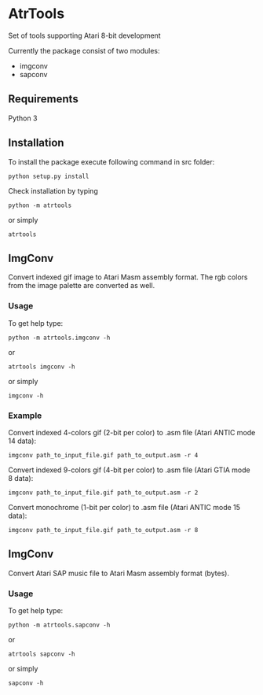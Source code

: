 # AtrTools
Set of tools supporting Atari 8-bit development

Currently the package consist of two modules:
- imgconv
- sapconv

## Requirements

Python 3 

## Installation

To install the package execute following command in src folder:

`python setup.py install`

Check installation by typing

`python -m atrtools`

or simply

`atrtools`

## ImgConv

Convert indexed gif image to Atari Masm assembly format. The rgb colors from the image palette are converted as well.

### Usage

To get help type:

`python -m atrtools.imgconv -h`

or 

`atrtools imgconv -h`

or simply

`imgconv -h`

### Example

Convert indexed 4-colors gif (2-bit per color) to .asm file (Atari ANTIC mode 14 data):

`imgconv path_to_input_file.gif path_to_output.asm -r 4`

Convert indexed 9-colors gif (4-bit per color) to .asm file (Atari GTIA mode 8 data):

`imgconv path_to_input_file.gif path_to_output.asm -r 2`

Convert monochrome (1-bit per color) to .asm file (Atari ANTIC mode 15 data):

`imgconv path_to_input_file.gif path_to_output.asm -r 8`

## ImgConv

Convert Atari SAP music file to Atari Masm assembly format (bytes).

### Usage

To get help type:

`python -m atrtools.sapconv -h`

or 

`atrtools sapconv -h`

or simply

`sapconv -h`
